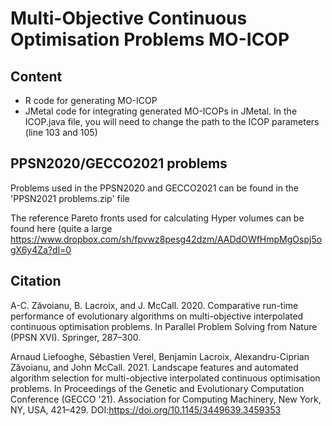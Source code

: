 # Multi-Objective Continuous Optimisation Problems MO-ICOP

## Content

- R code for generating MO-ICOP
- JMetal code for integrating generated MO-ICOPs in JMetal. In the ICOP.java file, you will need to change the path to the ICOP parameters (line 103 and 105)


## PPSN2020/GECCO2021 problems

Problems used in the PPSN2020 and GECCO2021 can be found in the 'PPSN2021 problems.zip' file

The reference Pareto fronts used for calculating Hyper volumes can be found here (quite a large
https://www.dropbox.com/sh/fpvwz8pesg42dzm/AADdOWfHmpMgOspj5ogX6y4Za?dl=0

## Citation

A-C. Zăvoianu, B. Lacroix, and J. McCall. 2020. Comparative run-time performance of evolutionary algorithms on multi-objective interpolated continuous optimisation problems. In Parallel Problem Solving from Nature (PPSN XVI). Springer, 287–300.

Arnaud Liefooghe, Sébastien Verel, Benjamin Lacroix, Alexandru-Ciprian Zăvoianu, and John McCall. 2021. Landscape features and automated algorithm selection for multi-objective interpolated continuous optimisation problems. In Proceedings of the Genetic and Evolutionary Computation Conference (GECCO '21). Association for Computing Machinery, New York, NY, USA, 421–429. DOI:https://doi.org/10.1145/3449639.3459353
